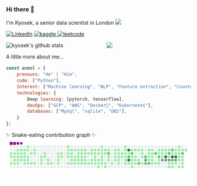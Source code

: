 ### Hi there 👋
I'm Kyosek, a senior data scientist in London <img src="https://media.giphy.com/media/12oufCB0MyZ1Go/giphy.gif" width="50"></h2>

<p align="left">
    <a href="https://www.linkedin.com/in/kyosuke-morita-58329286/">
        <img width="32px" alt="LinkedIn" title="LinkedIn" src="https://i.imgur.com/yRpa1dQ.png"/></a>
    </a>
    <a href="https://www.kaggle.com/kyosukemorita">
        <img alt="kaggle" src="https://img.shields.io/badge/Kaggle-035a7d?&logo=kaggle&logoColor=white">
    </a>
    <a href="https://leetcode.com/kyosek">
        <img alt="leetcode" src="https://img.shields.io/badge/LeetCode-000000?&logo=LeetCode&logoColor=#d16c06">
    </a>
</p>

<img align='right' src="https://media.giphy.com/media/v1.Y2lkPTc5MGI3NjExMXNxZXBjZHA1ejFpNXZwYWlhaHloYjR2MnF2YWV2YXFiMmswdTRjayZlcD12MV9pbnRlcm5hbF9naWZfYnlfaWQmY3Q9Zw/mCRJDo24UvJMA/giphy.gif" width="230">

![kyosek's github stats](https://github-readme-stats.vercel.app/api?username=kyosek&hide=contribs,issues&count_private=true&show_icons=true&theme=tokyonight)

A little more about me...

```javascript
const anmol = {
    pronouns: "He" | "Him",
    code: ["Python"],
    Interest: ["Machine learning", "NLP", "Feature extraction", "Counterfactual explanation", "Game theory"],
    technologies: {
        Deep learning: [pytorch, tensorflow],
        devOps: ["GCP", "AWS", "Docker🐳", "Kubernetes"],
        databases: ["MySql", "sqlite", "DB2"],
    }
};
```

✨ Snake-eating contribution graph ✨
![snake gif](https://github.com/kyosek/kyosek/blob/output/github-contribution-grid-snake.gif)
